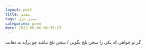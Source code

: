```yaml
---
layout: post
title: سعدی
tags: سعدی غزل
categories: poem
date: 2022-06-06 06:35:23
---
```


گر تو خواهی که یکی را سخن تلخ بگویی / سخن تلخ نباشد چو برآید به دهانت
